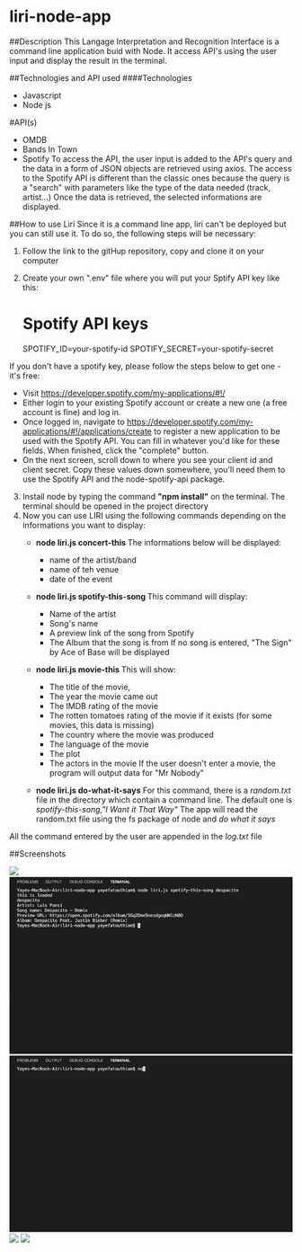 # liri-node-app

##Description
This Langage Interpretation and Recognition Interface is a command line application buid with Node.
It access API's using the user input and display the result in the terminal. 

##Technologies and API used
####Technologies
* Javascript
* Node js

#API(s)
* OMDB
* Bands In Town
* Spotify
To access the API, the user input is added to the API's query and the data in a form of JSON objects are retrieved using axios.
The access to the Spotify API is different than the classic ones because the query is a "search" with parameters like the type of the data needed (track, artist...)
Once the data is retrieved, the selected informations are displayed.

##How to use Liri
Since it is a command line app, liri can't be deployed but you can still use it. To do so, the following steps will be necessary: 
 1. Follow the link to the gitHup repository, copy and clone it on your computer
 2. Create your own ".env" file where you will put your Sptify API key like this:
    # Spotify API keys

    SPOTIFY_ID=your-spotify-id
    SPOTIFY_SECRET=your-spotify-secret

 If you don't have a spotify key, please follow the steps below to get one - it's free:
   * Visit https://developer.spotify.com/my-applications/#!/
   * Either login to your existing Spotify account or create a new one (a free account is fine) and log in.
   * Once logged in, navigate to https://developer.spotify.com/my-applications/#!/applications/create to register a new application to be used with the Spotify API. You can fill in whatever you'd like for these fields. When finished, click the "complete" button.
   * On the next screen, scroll down to where you see your client id and client secret. Copy these values down somewhere, you'll need them to use the Spotify API and the node-spotify-api package.

 3. Install node by typing the command **"npm install"** on the terminal. The terminal should be opened in the project directory
 4. Now you can use LIRI using the following commands depending on the informations you want to display:
    *  __node liri.js concert-this *<name of an artist or a band>*__ 
        The informations below will be displayed: 
        - name of the artist/band
        - name of teh venue
        - date of the event

    *  __node liri.js spotify-this-song *<song name>*__
        This command will display:
        - Name of the artist
        - Song's name
        - A preview link of the song from Spotify
        - The Album that the song is from
        If no song is entered, "The Sign" by Ace of Base will be displayed

    *  __node liri.js movie-this *<name of a movie>*__
        This will show:
        - The title of the movie,
        - The year the movie came out
        - The IMDB rating of the movie
        - The rotten tomatoes rating of the movie if it exists (for some movies, this data is missing)
        - The country where the movie was produced
        - The language of the movie
        - The plot
        - The actors in the movie
        If the user doesn't enter a movie, the program will output data for "Mr Nobody"

    *  __node liri.js do-what-it-says__
        For this command, there is a *random.txt* file in the directory which contain a command line.
        The default one is *spotify-this-song,"I Want it That Way"*
        The app will read the random.txt file using the fs package of node and *do what it says*

All the command entered by the user are appended in the *log.txt* file

##Screenshots

![](movie-this.gif)
![](spotify.gif)
![](spotify2.gif)
![](concert-this.gif)
![](concert-this2.gif)

